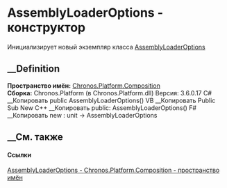 # AssemblyLoaderOptions - конструктор
Инициализирует новый экземпляр класса
[AssemblyLoaderOptions](T_Chronos_Platform_Composition_AssemblyLoaderOptions.htm)
##  __Definition
 **Пространство имён:**
[Chronos.Platform.Composition](N_Chronos_Platform_Composition.htm)  
 **Сборка:** Chronos.Platform (в Chronos.Platform.dll) Версия: 3.6.0.17
C# __Копировать
     public AssemblyLoaderOptions()
VB __Копировать
     Public Sub New
C++ __Копировать
     public:
    AssemblyLoaderOptions()
F# __Копировать
     new : unit -> AssemblyLoaderOptions
##  __См. также
#### Ссылки
[AssemblyLoaderOptions -
](T_Chronos_Platform_Composition_AssemblyLoaderOptions.htm)
[Chronos.Platform.Composition - пространство
имён](N_Chronos_Platform_Composition.htm)
